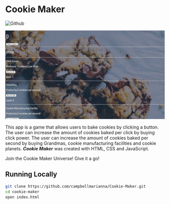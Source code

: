 # Cookie Maker

![Github](https://img.shields.io/github/languages/top/campbellmarianna/Cookie-Maker.svg)

![Make Cookies Project Image](makeCookieProjectImage.png)

This app is a game that allows users to bake cookies by clicking a button. The user can increase the amount of cookies baked per click by buying click power. The user can increase the amount of cookies baked per second by buying Grandmas, cookie manufacturing facilities and cookie planets.
**_Cookie Maker_** was created with HTML, CSS and JavaScript.

Join the Cookie Maker Universe! Give it a go!

## Running Locally

```sh
git clone https://github.com/campbellmarianna/Cookie-Maker.git
cd cookie-maker
open index.html
```
